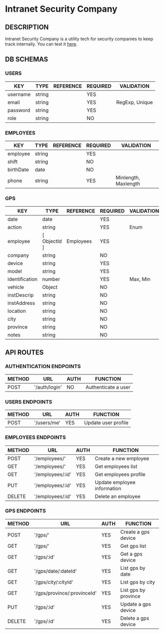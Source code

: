 # Intranet Security Company

## DESCRIPTION

Intranet Security Company is a utility tech for security companies to keep track internally. You can test it [here](https://its-2021.herokuapp.com/).

## DB SCHEMAS

### USERS

| KEY        | TYPE         | REFERENCE | REQUIRED | VALIDATION     |
|------------|--------------|-----------|----------|----------------|
| username   | string       |           | YES      |                |
| email      | string       |           | YES      | RegExp, Unique |
| password   | string       |           | YES      |                |
| role       | string       |           | NO       |                |

### EMPLOYEES

| KEY        | TYPE         | REFERENCE | REQUIRED | VALIDATION           |
|------------|--------------|-----------|----------|----------------------|
| employee   | string       |           | YES      |                      |
| shift      | string       |           | NO       |                      |
| birthDate  | date         |           | NO       |                      |
| phone      | string       |           | YES      | Minlength, Maxlength |

### GPS

| KEY            | TYPE         | REFERENCE | REQUIRED | VALIDATION           |
|----------------|--------------|-----------|----------|----------------------|
| date           | date         |           | YES      |                      |
| action         | string       |           | YES      | Enum                 |
| employee       | [ ObjectId ] | Employees | YES      |                      |
| company        | string       |           | NO       |                      |
| device         | string       |           | YES      |                      |
| model          | string       |           | YES      |                      |
| identification | number       |           | YES      | Max, Min             |
| vehicle        | Object       |           | NO       |                      |
| instDescrip    | string       |           | NO       |                      |
| instAddress    | string       |           | NO       |                      |
| location       | string       |           | NO       |                      |
| city           | string       |           | NO       |                      |
| province       | string       |           | NO       |                      |
| notes          | string       |           | NO       |                      |

## API ROUTES

### AUTHENTICATION ENDPOINTS

| METHOD | URL            | AUTH | FUNCTION             |
|--------|----------------|------|----------------------|
| POST   | '/auth/login'  | NO   | Authenticate a user  |

### USERS ENDPOINTS

| METHOD | URL          | AUTH | FUNCTION            |
|--------|--------------|------|---------------------|
| POST   | '/users/me'  | YES  | Update user profile |

### EMPLOYEES ENDPOINTS

| METHOD | URL               | AUTH | FUNCTION                    |
|--------|-------------------|------|-----------------------------|
| POST   | '/employees/'     | YES  | Create a new employee       |
| GET    | '/employees/'     | YES  | Get employees list          |
| GET    | '/employees/:id'  | YES  | Get employees profile       |
| PUT    | '/employees/:id'  | YES  | Update employee information |
| DELETE | '/employees/:id'  | YES  | Delete an employee          |

### GPS ENDPOINTS

| METHOD | URL                         | AUTH | FUNCTION              |
|--------|-----------------------------|------|-----------------------|
| POST   | '/gps/'                     | YES  | Create a gps device   |
| GET    | '/gps/'                     | YES  | Get gps list          |
| GET    | '/gps/:id'                  | YES  | Get a gps device      |
| GET    | '/gps/date/:dateId'         | YES  | List gps by date      |
| GET    | '/gps/city/:cityId'         | YES  | List gps by city      |
| GET    | '/gps/province/:provinceId' | YES  | List gps by province  |
| PUT    | '/gps/:id'                  | YES  | Update a gps device   |
| DELETE | '/gps/:id'                  | YES  | Delete a gps device   |
